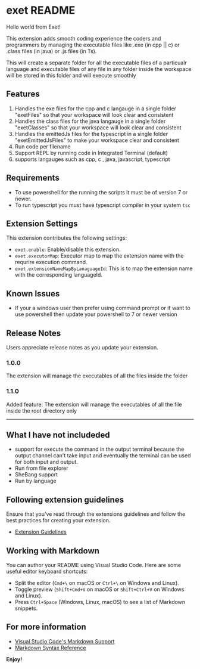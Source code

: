 # exet README

Hello world from Exet!

This extension adds smooth coding experience the coders and programmers by managing the executable files like .exe (in cpp || c)
or .class files (in java) or .js files (in Ts).

This will create a separate folder for all the executable files of a particualr language and executable files of any file in any folder inside the workspace will be stored in this folder and will execute smoothly

## Features

1. Handles the exe files for the cpp and c langauge in a single folder "exetFiles" so that your workspace will look clear and consistent
2. Handles the class files for the java langauge in a single folder "exetClasses" so that your workspace will look clear and consistent
3. Handles the emittedJs files for the typescript in a single folder "exetEmittedJsFiles" to make your workspace clear and consistent
4. Run code per filename
5. Support REPL by running code in Integrated Terminal (default)
6. supports langauges such as cpp, c , java, javascript, typescript


## Requirements

- To use powershell for the running the scripts it must be of version 7 or newer.
- To run typescript you must have typescript compiler in your system `tsc`

## Extension Settings

This extension contributes the following settings:

* `exet.enable`: Enable/disable this extension.
* `exet.executorMap`: Executor map to map the extension name with the requrire execution command.
* `exet.extensionNameMapByLanaguageId`: This is to map the extension name with the corresponding languageId.

## Known Issues

- If your a windows user then prefer using command prompt or if want to use powershell then update your powershell to 7 or newer version 

## Release Notes

Users appreciate release notes as you update your extension.

### 1.0.0

The extension will manage the executables of all the files inside the folder

### 1.1.0

Added feature: The extension will manage the executables of all the file inside the root directory only

---

## What I have not includeded

- support for execute the command in the output terminal because the output channel can't take input and eventually the terminal can be used for both input and output.
- Run from file explorer 
- SheBang support
- Run by language

## Following extension guidelines

Ensure that you've read through the extensions guidelines and follow the best practices for creating your extension.

* [Extension Guidelines](https://code.visualstudio.com/api/references/extension-guidelines)

## Working with Markdown

You can author your README using Visual Studio Code. Here are some useful editor keyboard shortcuts:

* Split the editor (`Cmd+\` on macOS or `Ctrl+\` on Windows and Linux).
* Toggle preview (`Shift+Cmd+V` on macOS or `Shift+Ctrl+V` on Windows and Linux).
* Press `Ctrl+Space` (Windows, Linux, macOS) to see a list of Markdown snippets.

## For more information

* [Visual Studio Code's Markdown Support](http://code.visualstudio.com/docs/languages/markdown)
* [Markdown Syntax Reference](https://help.github.com/articles/markdown-basics/)

**Enjoy!**
